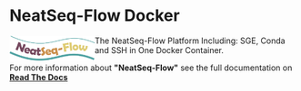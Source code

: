 NeatSeq-Flow Docker
=====================

<img align="left" src="https://raw.githubusercontent.com/levinbgu/NeatSeq-Flow_Docker/master/logo.png" width="150">

The NeatSeq-Flow Platform Including: SGE, Conda and SSH in One Docker Container.

For more information about **"NeatSeq-Flow"** see the full documentation on **[Read The Docs](http://neatseq-flow.readthedocs.io/en/latest/)**